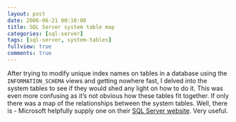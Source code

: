 ```yaml
---
layout: post
date: 2006-06-21 00:10:00
title: SQL Server system table map
categories: [sql-server]
tags: [sql-server, system-tables]
fullview: true
comments: true
---
```


After trying to modify unique index names on tables in a database using the `INFORMATION_SCHEMA` views and getting nowhere fast, I delved into the system tables to see if they would shed any light on how to do it. This was even more confusing as it’s not obvious how these tables fit together. If only there was a map of the relationships between the system tables. Well, there is - Microsoft helpfully supply one on their [SQL Server website](http://www.microsoft.com/sql/prodinfo/previousversions/systables.mspx). Very useful.
